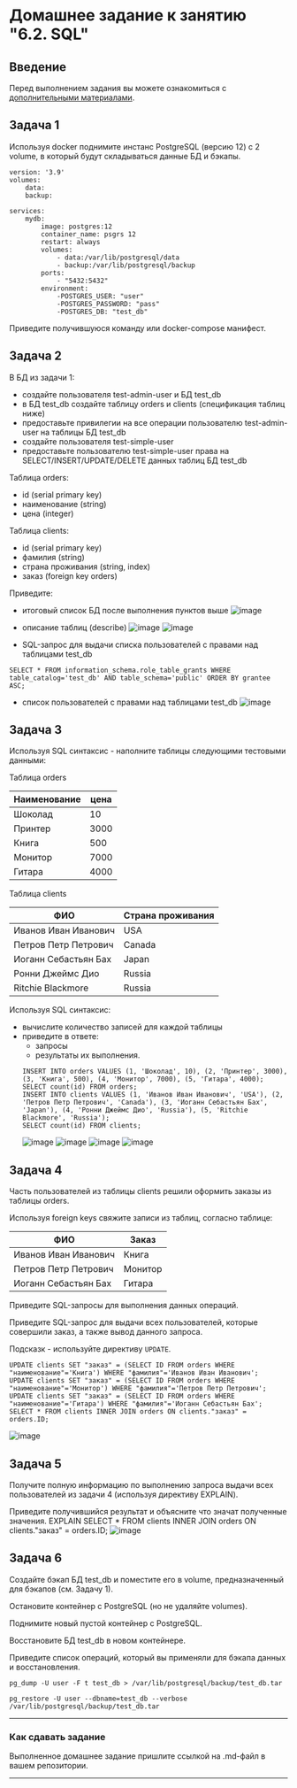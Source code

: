 # Домашнее задание к занятию "6.2. SQL"

## Введение

Перед выполнением задания вы можете ознакомиться с 
[дополнительными материалами](https://github.com/netology-code/virt-homeworks/tree/master/additional/README.md).

## Задача 1

Используя docker поднимите инстанс PostgreSQL (версию 12) c 2 volume, 
в который будут складываться данные БД и бэкапы.

```
version: '3.9'
volumes:
    data:
    backup:
    
services:
    mydb:
        image: postgres:12
        container_name: psgrs 12
        restart: always
        volumes:
            - data:/var/lib/postgresql/data
            - backup:/var/lib/postgresql/backup
        ports: 
            - "5432:5432"
        environment:
            -POSTGRES_USER: "user"
            -POSTGRES_PASSWORD: "pass"
            -POSTGRES_DB: "test_db"
   ```


Приведите получившуюся команду или docker-compose манифест.

## Задача 2

В БД из задачи 1: 
- создайте пользователя test-admin-user и БД test_db
- в БД test_db создайте таблицу orders и clients (спeцификация таблиц ниже)
- предоставьте привилегии на все операции пользователю test-admin-user на таблицы БД test_db
- создайте пользователя test-simple-user  
- предоставьте пользователю test-simple-user права на SELECT/INSERT/UPDATE/DELETE данных таблиц БД test_db

Таблица orders:
- id (serial primary key)
- наименование (string)
- цена (integer)

Таблица clients:
- id (serial primary key)
- фамилия (string)
- страна проживания (string, index)
- заказ (foreign key orders)

Приведите:
- итоговый список БД после выполнения пунктов выше
![image](https://user-images.githubusercontent.com/40559167/168448339-08cda50a-1fb7-4098-8a0a-ee6c0e7a6cd7.png)
- описание таблиц (describe)
![image](https://user-images.githubusercontent.com/40559167/168448417-d5167f57-58cc-42a8-b65f-b89c9fdb3094.png)
![image](https://user-images.githubusercontent.com/40559167/168448902-c0ddec58-d56d-4d27-b78b-4717091fc78e.png)

- SQL-запрос для выдачи списка пользователей с правами над таблицами test_db
```
SELECT * FROM information_schema.role_table_grants WHERE table_catalog='test_db' AND table_schema='public' ORDER BY grantee ASC;
```
- список пользователей с правами над таблицами test_db
![image](https://user-images.githubusercontent.com/40559167/168448571-0aac8abc-5a30-4b78-978b-5fd6b004282b.png)


## Задача 3

Используя SQL синтаксис - наполните таблицы следующими тестовыми данными:

Таблица orders

|Наименование|цена|
|------------|----|
|Шоколад| 10 |
|Принтер| 3000 |
|Книга| 500 |
|Монитор| 7000|
|Гитара| 4000|

Таблица clients

|ФИО|Страна проживания|
|------------|----|
|Иванов Иван Иванович| USA |
|Петров Петр Петрович| Canada |
|Иоганн Себастьян Бах| Japan |
|Ронни Джеймс Дио| Russia|
|Ritchie Blackmore| Russia|

Используя SQL синтаксис:
- вычислите количество записей для каждой таблицы 
- приведите в ответе:
    - запросы 
    - результаты их выполнения.
    ```
    INSERT INTO orders VALUES (1, 'Шоколад', 10), (2, 'Принтер', 3000), (3, 'Книга', 500), (4, 'Монитор', 7000), (5, 'Гитара', 4000);
    SELECT count(id) FROM orders;
    INSERT INTO clients VALUES (1, 'Иванов Иван Иванович', 'USA'), (2, 'Петров Петр Петрович', 'Canada'), (3, 'Иоганн Себастьян Бах', 'Japan'), (4, 'Ронни Джеймс Дио', 'Russia'), (5, 'Ritchie Blackmore', 'Russia'); 
    SELECT count(id) FROM clients;
    ```
    ![image](https://user-images.githubusercontent.com/40559167/168449131-a7e767f2-1e70-4526-a770-2e1bc749466b.png)
    ![image](https://user-images.githubusercontent.com/40559167/168449209-544c930c-bc8d-42d9-b988-2adb27d90dba.png)
    ![image](https://user-images.githubusercontent.com/40559167/168449332-27c2ae21-f116-4b4c-9e93-3f833b62fd47.png)
    ![image](https://user-images.githubusercontent.com/40559167/168449373-76d6725f-1867-448c-a032-89e9cf27f1ec.png)



## Задача 4

Часть пользователей из таблицы clients решили оформить заказы из таблицы orders.

Используя foreign keys свяжите записи из таблиц, согласно таблице:

|ФИО|Заказ|
|------------|----|
|Иванов Иван Иванович| Книга |
|Петров Петр Петрович| Монитор |
|Иоганн Себастьян Бах| Гитара |

Приведите SQL-запросы для выполнения данных операций.

Приведите SQL-запрос для выдачи всех пользователей, которые совершили заказ, а также вывод данного запроса.
 
Подсказк - используйте директиву `UPDATE`.
```
UPDATE clients SET "заказ" = (SELECT ID FROM orders WHERE "наименование"='Книга') WHERE "фамилия"='Иванов Иван Иванович';
UPDATE clients SET "заказ" = (SELECT ID FROM orders WHERE "наименование"='Монитор') WHERE "фамилия"='Петров Петр Петрович';
UPDATE clients SET "заказ" = (SELECT ID FROM orders WHERE "наименование"='Гитара') WHERE "фамилия"='Иоганн Себастьян Бах';
SELECT * FROM clients INNER JOIN orders ON clients."заказ" = orders.ID;
```
![image](https://user-images.githubusercontent.com/40559167/168484919-c6895359-d8fd-448b-9553-725ce5e843e9.png)

## Задача 5

Получите полную информацию по выполнению запроса выдачи всех пользователей из задачи 4 
(используя директиву EXPLAIN).

Приведите получившийся результат и объясните что значат полученные значения.
EXPLAIN SELECT * FROM clients INNER JOIN orders ON clients."заказ" = orders.ID;
![image](https://user-images.githubusercontent.com/40559167/168485040-df41fd8c-b0fd-45f6-b5f8-2db2e4bf8a2a.png)


## Задача 6

Создайте бэкап БД test_db и поместите его в volume, предназначенный для бэкапов (см. Задачу 1).

Остановите контейнер с PostgreSQL (но не удаляйте volumes).

Поднимите новый пустой контейнер с PostgreSQL.

Восстановите БД test_db в новом контейнере.

Приведите список операций, который вы применяли для бэкапа данных и восстановления. 
```
pg_dump -U user -F t test_db > /var/lib/postgresql/backup/test_db.tar

pg_restore -U user --dbname=test_db --verbose /var/lib/postgresql/backup/test_db.tar
```
---

### Как cдавать задание

Выполненное домашнее задание пришлите ссылкой на .md-файл в вашем репозитории.

---
